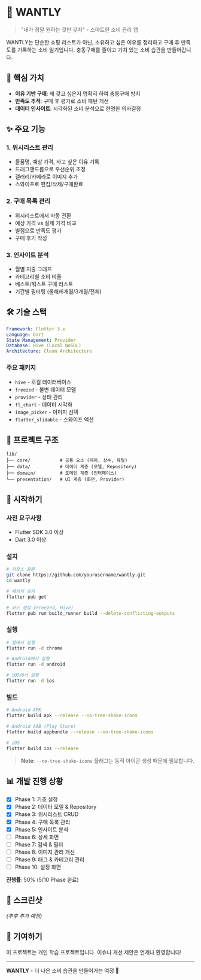 # 📱 WANTLY

> "내가 정말 원하는 것만 갖자" - 스마트한 소비 관리 앱

WANTLY는 단순한 쇼핑 리스트가 아닌, 소유하고 싶은 이유를 정리하고 구매 후 만족도를 기록하는 소비 일기입니다. 충동구매를 줄이고 가치 있는 소비 습관을 만들어갑니다.

## 🎯 핵심 가치

- **이유 기반 구매**: 왜 갖고 싶은지 명확히 하여 충동구매 방지
- **만족도 추적**: 구매 후 평가로 소비 패턴 개선
- **데이터 인사이트**: 시각화된 소비 분석으로 현명한 의사결정

## ✨ 주요 기능

### 1. 위시리스트 관리

- 물품명, 예상 가격, 사고 싶은 이유 기록
- 드래그앤드롭으로 우선순위 조정
- 갤러리/카메라로 이미지 추가
- 스와이프로 편집/삭제/구매완료

### 2. 구매 목록 관리

- 위시리스트에서 자동 전환
- 예상 가격 vs 실제 가격 비교
- 별점으로 만족도 평가
- 구매 후기 작성

### 3. 인사이트 분석

- 월별 지출 그래프
- 카테고리별 소비 비율
- 베스트/워스트 구매 리스트
- 기간별 필터링 (올해/6개월/3개월/전체)

## 🛠️ 기술 스택

```yaml
Framework: Flutter 3.x
Language: Dart
State Management: Provider
Database: Hive (Local NoSQL)
Architecture: Clean Architecture
```

### 주요 패키지

- `hive` - 로컬 데이터베이스
- `freezed` - 불변 데이터 모델
- `provider` - 상태 관리
- `fl_chart` - 데이터 시각화
- `image_picker` - 이미지 선택
- `flutter_slidable` - 스와이프 액션

## 📁 프로젝트 구조

```
lib/
├── core/           # 공통 요소 (테마, 상수, 유틸)
├── data/           # 데이터 계층 (모델, Repository)
├── domain/         # 도메인 계층 (인터페이스)
└── presentation/   # UI 계층 (화면, Provider)
```

## 🚀 시작하기

### 사전 요구사항

- Flutter SDK 3.0 이상
- Dart 3.0 이상

### 설치

```bash
# 저장소 클론
git clone https://github.com/yourusername/wantly.git
cd wantly

# 패키지 설치
flutter pub get

# 코드 생성 (Freezed, Hive)
flutter pub run build_runner build --delete-conflicting-outputs
```

### 실행

```bash
# 웹에서 실행
flutter run -d chrome

# Android에서 실행
flutter run -d android

# iOS에서 실행
flutter run -d ios
```

### 빌드

```bash
# Android APK
flutter build apk --release --no-tree-shake-icons

# Android AAB (Play Store)
flutter build appbundle --release --no-tree-shake-icons

# iOS
flutter build ios --release
```

> **Note**: `--no-tree-shake-icons` 플래그는 동적 아이콘 생성 때문에 필요합니다.

## 📊 개발 진행 상황

- [x] Phase 1: 기초 설정
- [x] Phase 2: 데이터 모델 & Repository
- [x] Phase 3: 위시리스트 CRUD
- [x] Phase 4: 구매 목록 관리
- [x] Phase 5: 인사이트 분석
- [ ] Phase 6: 상세 화면
- [ ] Phase 7: 검색 & 필터
- [ ] Phase 8: 이미지 관리 개선
- [ ] Phase 9: 태그 & 카테고리 관리
- [ ] Phase 10: 설정 화면

**진행률**: 50% (5/10 Phase 완료)

## 🎨 스크린샷

_(추후 추가 예정)_

## 🤝 기여하기

이 프로젝트는 개인 학습 프로젝트입니다. 이슈나 개선 제안은 언제나 환영합니다!

---

**WANTLY** - 더 나은 소비 습관을 만들어가는 여정 🎯
